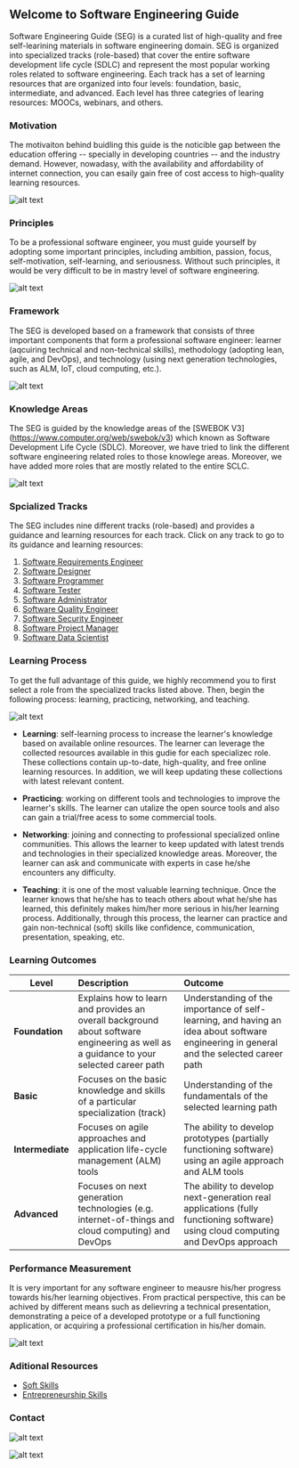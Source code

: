 ## Welcome to Software Engineering Guide

Software Engineering Guide (SEG) is a curated list of high-quality and free self-learining materials in software engineering domain. SEG is organized into specialized tracks (role-based) that cover the entire software development life cycle (SDLC) and represent the most popular working roles related to software engineering. Each track has a set of learning resources that are organized into four levels: foundation, basic, intermediate, and advanced. Each level has three categries of learing resources: MOOCs, webinars, and others.

### Motivation

The motivaiton behind buidling this guide is the noticible gap between the education offering -- specially in developing countries -- and the industry demand. However, nowadasy, with the availability and affordability of internet connection, you can esaily gain free of cost access to high-quality learning resources.

![alt text](Slide2.JPG "Motivation")

### Principles

To be a professional software engineer, you must guide yourself by adopting some important principles, including ambition, passion, focus, self-motivation, self-learning, and seriousness. Without such principles, it would be very difficult to be in mastry level of software engineering.

![alt text](Slide5.JPG "Priciples") 

### Framework

The SEG is developed based on a framework that consists of three important components that form a professional software engineer: learner (aqcuiring technical and non-technical skills), methodology (adopting lean, agile, and DevOps), and technology (using next generation technologies, such as ALM, IoT, cloud computing, etc.).

![alt text](Slide7.JPG "Framework") 

### Knowledge Areas

The SEG is guided by the knowledge areas of the [SWEBOK V3] (https://www.computer.org/web/swebok/v3) which known as Software Development Life Cycle (SDLC). Moreover, we have tried to link the different software engineering related roles to those knowlege areas. Moreover, we have added more roles that are mostly related to the entire SCLC.

![alt text](Slide8.JPG "Knowledge Areas") 

### Spcialized Tracks

The SEG includes nine different tracks (role-based) and provides a guidance and learning resources for each track. Click on any track to go to its guidance and learning resources:

1. [Software Requirements Engineer]()
2. [Software Designer]()
3. [Software Programmer]()
4. [Software Tester]()
5. [Software Administrator]()
6. [Software Quality Engineer]()
7. [Software Security Engineer]()
8. [Software Project Manager]()
9. [Software Data Scientist]()

### Learning Process

To get the full advantage of this guide, we highly recommend you to first select a role from the specialized tracks listed above. Then, begin the following process: learning, practicing, networking, and teaching.

![alt text](Slide9.JPG "Methodology") 

- **Learning**: self-learning process to increase the learner's knowledge based on available online resources. The learner can leverage the collected resources available in this gudie for each specializec role. These collections contain up-to-date, high-quality, and free online learning resources. In addition, we will keep updating these collections with latest relevant content.

- **Practicing**: working on different tools and technologies to improve the learner's skills. The learner can utalize the open source tools and also can gain a trial/free acess to some commercial tools.

- **Networking**: joining and connecting to professional specialized online communities. This allows the learner to keep updated with latest trends and technologies in their specialized knowledge areas. Moreover, the learner can ask and communicate with experts in case he/she encounters any difficulty.

- **Teaching**: it is one of the most valuable learning technique. Once the learner knows that he/she has to teach others about what he/she has learned, this definitely makes him/her more serious in his/her learning process. Additionally, through this process, the learner can practice and gain non-technical (soft) skills like confidence, communication, presentation, speaking, etc.

### Learning Outcomes

| Level        | Description           | Outcome  |
| ------------- |:-------------| :-----|
| **Foundation**     | Explains how to learn and provides an overall background about software engineering as well as a guidance to your selected career path | Understanding of the importance of self-learning, and having an idea about software engineering in general and the selected career path |
| **Basic**     | Focuses on the basic knowledge and skills of a particular specialization (track)     |   Understanding of the fundamentals of the selected learning path |
| **Intermediate** | Focuses on agile approaches and application life-cycle management (ALM) tools      |    The ability to develop prototypes (partially functioning software) using an agile approach and ALM tools |
| **Advanced** | Focuses on next generation technologies (e.g. internet-of-things and cloud computing) and DevOps      |    The ability to develop next-generation real applications (fully functioning software) using cloud computing and DevOps approach |

### Performance Measurement

It is very important for any software engineer to meausre his/her progress towards his/her learning objectives. From practical perspective, this can be achived by different means such as delievring a technical presentation, demonstrating a peice of a developed prototype or a full functioning application, or acquiring a professional certification in his/her domain.

![alt text](Slide12.JPG "Performance Measurement") 

### Aditional Resources

- [Soft Skills]()
- [Entrepreneurship Skills]()

### Contact

![alt text](twitter.png) 

![alt text](Linkedin.png) 


